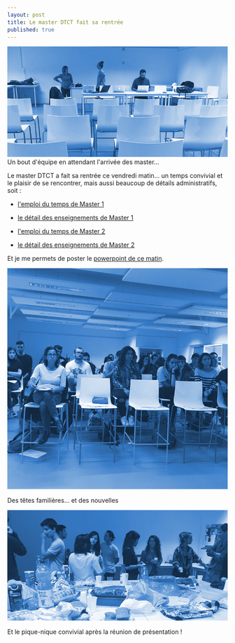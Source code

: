 ```yaml
---
layout: post
title: Le master DTCT fait sa rentrée
published: true
---
```


<img src="/../img/2016_09/rentree/rentree_01.jpg"/>
<figcaption>Un bout d'équipe en attendant l'arrivée des master...</figcaption>



<p>Le master DTCT a fait sa rentrée ce vendredi matin... un temps convivial et le plaisir de se rencontrer, mais aussi beaucoup de détails administratifs, soit : </p>

- <a href="../docs/2016/2016-2017-EDT-M1-DTCT.pdf">l'emploi du temps de Master 1</a>

- <a href="../docs/2016/SYNTHESE ENSEIGNEMENTS-M1-DTCT-2016-2017.pdf">le détail des enseignements de Master 1

- <a href="../docs/2016/2016-2017-EDT-M2-DTCT.pdf">l'emploi du temps de Master 2</a>

- <a href="../docs/2016/SYNTHESE ENSEIGNEMENTS-M2-DTCT-2016-2017.pdf">le détail des enseignements de Master 2</a>

Et je me permets de poster le <a href="../docs/2016/SYNTHESE ENSEIGNEMENTS-M2-DTCT-2016-2017.pdf">powerpoint de ce matin</a>.

<p>
<img src="/../img/2016_09/rentree/rentree_03.jpg"/>
<figcaption>Des têtes familières... et des nouvelles</figcaption>
</p>
<p>
<img src="/../img/2016_09/rentree/rentree_02.jpg"/>
<figcaption>Et le pique-nique convivial après la réunion de présentation !</figcaption>
</p>
